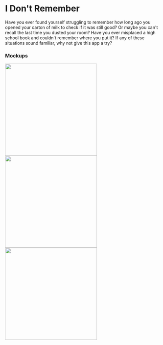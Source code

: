 # I Don't Remember

Have you ever found yourself struggling to remember how long ago you opened your carton of milk to check if it was still good? Or maybe you can't recall the last time you dusted your room? Have you ever misplaced a high school book and couldn't remember where you put it? If any of these situations sound familiar, why not give this app a try?

### Mockups

<div>
  <img width="300rem" src="https://github.com/MrPio/i_dont_remember/assets/22773005/ecf63f64-af3b-41ef-9ffb-f9c860346784">
  <img width="300rem" src="https://github.com/MrPio/i_dont_remember/assets/22773005/a34fe8ac-ef16-44a1-b816-48a0bd4b51f2">
  <img width="300rem" src="https://github.com/MrPio/i_dont_remember/assets/22773005/5d70c01e-859f-481c-9d9e-a2dab7eaca52">
</div>
